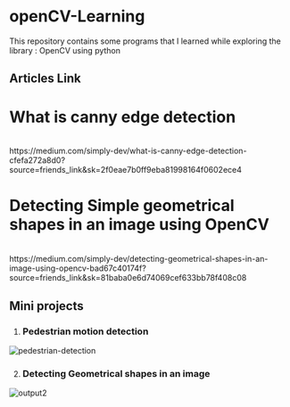 # openCV-Learning
This repository contains some programs that I learned while exploring the library : OpenCV using python

## Articles Link

# What is canny edge detection 
<br>
https://medium.com/simply-dev/what-is-canny-edge-detection-cfefa272a8d0?source=friends_link&sk=2f0eae7b0ff9eba81998164f0602ece4

# Detecting Simple geometrical shapes in an image using OpenCV 
<br>
https://medium.com/simply-dev/detecting-geometrical-shapes-in-an-image-using-opencv-bad67c40174f?source=friends_link&sk=81baba0e6d74069cef633bb78f408c08


## Mini projects
1) ### Pedestrian motion detection
![pedestrian-detection](https://user-images.githubusercontent.com/47384034/120013364-4844d100-bffe-11eb-802e-2d20b6eecfe5.gif)


2) ### Detecting Geometrical shapes in an image

![output2](https://user-images.githubusercontent.com/47384034/120013730-bee1ce80-bffe-11eb-9e7a-a32966c3d728.JPG)

